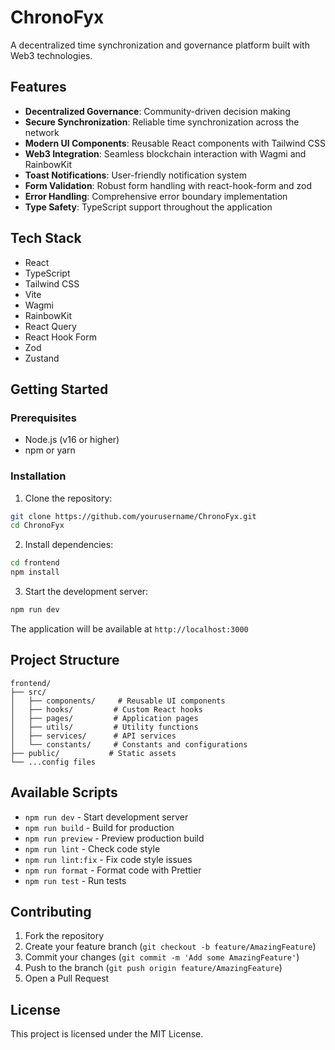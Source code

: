 # ChronoFyx

A decentralized time synchronization and governance platform built with Web3 technologies.

## Features

- **Decentralized Governance**: Community-driven decision making
- **Secure Synchronization**: Reliable time synchronization across the network
- **Modern UI Components**: Reusable React components with Tailwind CSS
- **Web3 Integration**: Seamless blockchain interaction with Wagmi and RainbowKit
- **Toast Notifications**: User-friendly notification system
- **Form Validation**: Robust form handling with react-hook-form and zod
- **Error Handling**: Comprehensive error boundary implementation
- **Type Safety**: TypeScript support throughout the application

## Tech Stack

- React
- TypeScript
- Tailwind CSS
- Vite
- Wagmi
- RainbowKit
- React Query
- React Hook Form
- Zod
- Zustand

## Getting Started

### Prerequisites

- Node.js (v16 or higher)
- npm or yarn

### Installation

1. Clone the repository:
```bash
git clone https://github.com/yourusername/ChronoFyx.git
cd ChronoFyx
```

2. Install dependencies:
```bash
cd frontend
npm install
```

3. Start the development server:
```bash
npm run dev
```

The application will be available at `http://localhost:3000`

## Project Structure

```
frontend/
├── src/
│   ├── components/     # Reusable UI components
│   ├── hooks/         # Custom React hooks
│   ├── pages/         # Application pages
│   ├── utils/         # Utility functions
│   ├── services/      # API services
│   └── constants/     # Constants and configurations
├── public/           # Static assets
└── ...config files
```

## Available Scripts

- `npm run dev` - Start development server
- `npm run build` - Build for production
- `npm run preview` - Preview production build
- `npm run lint` - Check code style
- `npm run lint:fix` - Fix code style issues
- `npm run format` - Format code with Prettier
- `npm run test` - Run tests

## Contributing

1. Fork the repository
2. Create your feature branch (`git checkout -b feature/AmazingFeature`)
3. Commit your changes (`git commit -m 'Add some AmazingFeature'`)
4. Push to the branch (`git push origin feature/AmazingFeature`)
5. Open a Pull Request

## License

This project is licensed under the MIT License. 